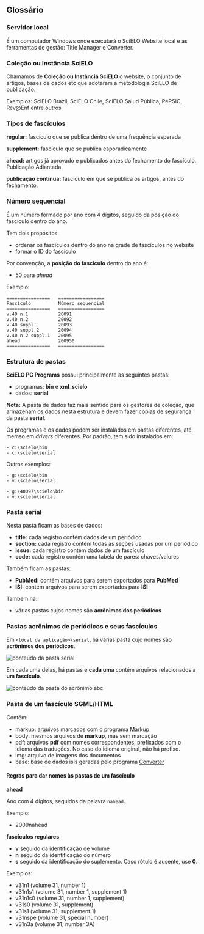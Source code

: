 
## Glossário


### Servidor local

É um computador Windows onde executará o SciELO Website local e as ferramentas de gestão: Title Manager e Converter.


### Coleção ou Instância SciELO

Chamamos de **Coleção ou Instância SciELO** o website, o conjunto de artigos, bases de dados etc que adotaram a metodologia SciELO de publicação. 

Exemplos: SciELO Brazil, SciELO Chile, SciELO Salud Pública, PePSIC, Rev@Enf entre outros


### Tipos de fascículos

**regular:** fascículo que se publica dentro de uma frequência esperada

**supplement:** fascículo que se publica esporadicamente

**ahead:** artigos já aprovado e publicados antes do fechamento do fascículo. Publicação Adiantada.

**publicação contínua:** fascículo em que se publica os artigos, antes do fechamento.


### Número sequencial

É um número formado por ano com 4 dígitos, seguido da posição do fascículo dentro do ano.

Tem dois propósitos:
- ordenar os fascículos dentro do ano na grade de fascículos no website
- formar o ID do fascículo

Por convenção, a **posição do fascículo** dentro do ano é:

- 50 para _ahead_


Exemplo:


    ================   =================
    Fascículo          Número sequencial
    ================   =================
    v.40 n.1           20091
    v.40 n.2           20092
    v.40 suppl.        20093
    v.40 suppl.2       20094
    v.40 n.2 suppl.1   20095
    ahead              200950
    ================   =================



### Estrutura de pastas

**SciELO PC Programs** possui principalmente as seguintes pastas:

- programas: **bin** e **xml_scielo**
- dados: **serial**

**Nota:** A pasta de dados faz mais sentido para os gestores de coleção, que armazenam os dados nesta estrutura e devem fazer cópias de segurança da pasta **serial**. 

Os programas e os dados podem ser instalados em pastas diferentes, até memso em _drivers_ diferentes.
Por padrão, tem sido instalados em:

```
- c:\scielo\bin
- c:\scielo\serial
```


Outros exemplos:

```
- g:\scielo\bin
- v:\scielo\serial
```

```
- g:\40097\scielo\bin
- v:\scielo\serial
```


### Pasta serial

Nesta pasta ficam as bases de dados:

- **title:** cada registro contém dados de um periódico
- **section:** cada registro contém todas as seções usadas por um periódico
- **issue:** cada registro contém dados de um fascículo
- **code:** cada registro contém uma tabela de pares: chaves/valores

Também ficam as pastas:
- **PubMed:** contém arquivos para serem exportados para **PubMed**
- **ISI:** contém arquivos para serem exportados para **ISI**

Também há:
- várias pastas cujos nomes são **acrônimos dos periódicos**


### Pastas acrônimos de periódicos e seus fascículos

Em `<local da aplicação>\serial`, há várias pasta cujo nomes são **acrônimos dos periódicos**.

  
![conteúdo da pasta serial](./img/concepts_serial.jpg)


Em cada uma delas, há pastas e **cada uma** contém arquivos relacionados a **um fascículo**.
  

![conteúdo da pasta do acrônimo abc](./img/concepts_serial_abc.jpg)


### Pasta de um fascículo SGML/HTML

Contém:

- markup: arquivos marcados com o programa [Markup](markup.md)
- body: mesmos arquivos de **markup**, mas sem marcação
- pdf: arquivos **pdf** com nomes correspondentes, prefixados com o idioma das traduções. No caso do idioma original, não há prefixo.
- img: arquivo de imagens dos documentos
- base: base de dados isis geradas pelo programa [Converter](converter.md)


#### Regras para dar nomes às pastas de um fascículo

**ahead**

Ano com 4 dígitos, seguidos da palavra `nahead`.

Exemplo:

- 2009nahead 


**fascículos regulares**

- **v** seguido da identificação de volume
- **n** seguido da identificação do número
- **s** seguido da identificação do suplemento. Caso rótulo é ausente, use **0**.

Exemplos:

- v31n1 (volume 31, number 1)
- v31n1s1 (volume 31, number 1, supplement 1)
- v31n1s0 (volume 31, number 1, supplement)
- v31s0 (volume 31, supplement)
- v31s1 (volume 31, supplement 1)
- v31nspe (volume 31, special number)
- v31n3a (volume 31, number 3A)

